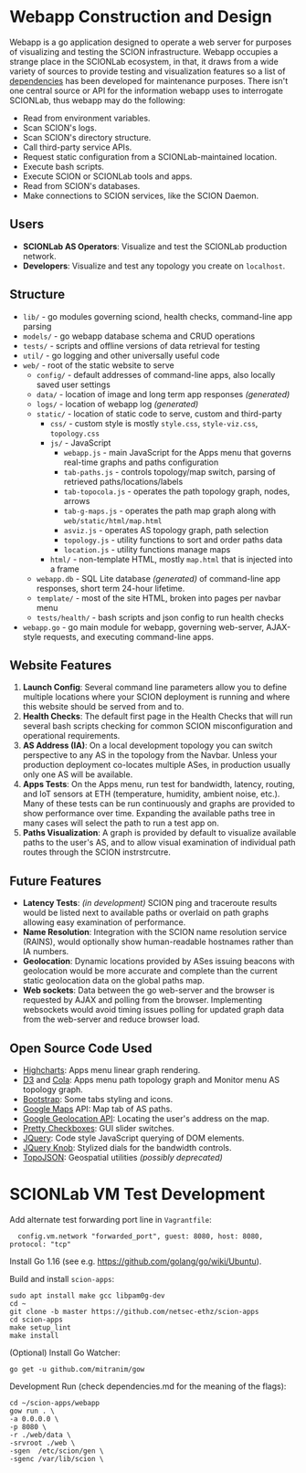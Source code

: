 # Webapp Construction and Design
Webapp is a go application designed to operate a web server for purposes of visualizing and testing the SCION infrastructure. Webapp occupies a strange place in the SCIONLab ecosystem, in that, it draws from a wide variety of sources to provide testing and visualization features so a list of [dependencies](dependencies.md) has been developed for maintenance purposes. There isn't one central source or API for the information webapp uses to interrogate SCIONLab, thus webapp may do the following:

* Read from environment variables.
* Scan SCION's logs.
* Scan SCION's directory structure.
* Call third-party service APIs.
* Request static configuration from a SCIONLab-maintained location.
* Execute bash scripts.
* Execute SCION or SCIONLab tools and apps.
* Read from SCION's databases.
* Make connections to SCION services, like the SCION Daemon.

## Users
* **SCIONLab AS Operators**: Visualize and test the SCIONLab production network.
* **Developers**: Visualize and test any topology you create on `localhost`.

## Structure
* `lib/` - go modules governing sciond, health checks, command-line app parsing
* `models/` - go webapp database schema and CRUD operations
* `tests/` - scripts and offline versions of data retrieval for testing
* `util/` - go logging and other universally useful code
* `web/` - root of the static website to serve
    * `config/` - default addresses of command-line apps, also locally saved user settings
    * `data/` - location of image and long term app responses *(generated)*
    * `logs/` - location of webapp log *(generated)*
    * `static/` - location of static code to serve, custom and third-party
        * `css/` - custom style is mostly `style.css`, `style-viz.css`, `topology.css`
        * `js/` - JavaScript
            * `webapp.js` - main JavaScript for the Apps menu that governs real-time graphs and paths configuration
            * `tab-paths.js` - controls topology/map switch, parsing of retrieved paths/locations/labels
            * `tab-topocola.js` - operates the path topology graph, nodes, arrows
            * `tab-g-maps.js` - operates the path map graph along with `web/static/html/map.html`
            * `asviz.js` - operates AS topology graph, path selection
            * `topology.js` - utility functions to sort and order paths data
            * `location.js` - utility functions manage maps
        * `html/` - non-template HTML, mostly `map.html` that is injected into a frame
    * `webapp.db` - SQL Lite database *(generated)* of command-line app responses, short term 24-hour lifetime.
    * `template/` - most of the site HTML, broken into pages per navbar menu
    * `tests/health/` - bash scripts and json config to run health checks
* `webapp.go` - go main module for webapp, governing web-server, AJAX-style requests, and executing command-line apps.

## Website Features
1. **Launch Config**: Several command line parameters allow you to define multiple locations where your SCION deployment is running and where this website should be served from and to.
1. **Health Checks**: The default first page in the Health Checks that will run several bash scripts checking for common SCION misconfiguration and operational requirements.
1. **AS Address (IA)**: On a local development topology you can switch perspective to any AS in the topology from the Navbar. Unless your production deployment co-locates multiple ASes, in production usually only one AS will be available.
1. **Apps Tests**: On the Apps menu, run test for bandwidth, latency, routing, and IoT sensors at ETH (temperature, humidity, ambient noise, etc.). Many of these tests can be run continuously and graphs are provided to show performance over time. Expanding the available paths tree in many cases will select the path to run a test app on.
1. **Paths Visualization**: A graph is provided by default to visualize available paths to the user's AS, and to allow visual examination of individual path routes through the SCION instrstrcutre.

## Future Features
* **Latency Tests**: *(in development)* SCION ping and traceroute results would be listed next to available paths or overlaid on path graphs allowing easy examination of performance.
* **Name Resolution**: Integration with the SCION name resolution service (RAINS), would optionally show human-readable hostnames rather than IA numbers.
* **Geolocation**: Dynamic locations provided by ASes issuing beacons with geolocation would be more accurate and complete than the current static geolocation data on the global paths map.
* **Web sockets**: Data between the go web-server and the browser is requested by AJAX and polling from the browser. Implementing websockets would avoid timing issues polling for updated graph data from the web-server and reduce browser load.

## Open Source Code Used
* [Highcharts](https://www.highcharts.com/): Apps menu linear graph rendering.
* [D3](https://d3js.org/) and [Cola](https://ialab.it.monash.edu/webcola/): Apps menu path topology graph and Monitor menu AS topology graph.
* [Bootstrap](https://getbootstrap.com/): Some tabs styling and icons.
* [Google Maps](https://developers.google.com/maps/documentation) API: Map tab of AS paths.
* [Google Geolocation API](https://developers.google.com/maps/documentation/geolocation/): Locating the user's address on the map.
* [Pretty Checkboxes](https://lokesh-coder.github.io/pretty-checkbox/): GUI slider switches.
* [JQuery](https://jquery.com/): Code style JavaScript querying of DOM elements.
* [JQuery Knob](http://anthonyterrien.com/demo/knob/): Stylized dials for the bandwidth controls.
* [TopoJSON](https://github.com/topojson/topojson): Geospatial utilities *(possibly deprecated)*

# SCIONLab VM Test Development

Add alternate test forwarding port line in `Vagrantfile`:
```
  config.vm.network "forwarded_port", guest: 8080, host: 8080, protocol: "tcp"
```

Install Go 1.16 (see e.g. https://github.com/golang/go/wiki/Ubuntu).

Build and install `scion-apps`:
```shell
sudo apt install make gcc libpam0g-dev
cd ~
git clone -b master https://github.com/netsec-ethz/scion-apps
cd scion-apps
make setup_lint
make install
```

(Optional) Install Go Watcher:
```shell
go get -u github.com/mitranim/gow 
```

Development Run (check dependencies.md for the meaning of the flags):
```shell
cd ~/scion-apps/webapp
gow run . \
-a 0.0.0.0 \
-p 8080 \
-r ./web/data \
-srvroot ./web \
-sgen  /etc/scion/gen \
-sgenc /var/lib/scion \
```
